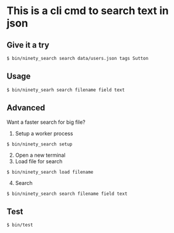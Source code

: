 # This is a cli cmd to search text in json

## Give it a try

```
$ bin/ninety_search search data/users.json tags Sutton
```

## Usage

```
$ bin/ninety_searh search filename field text
```

## Advanced

Want a faster search for big file?

1. Setup a worker process
```
$ bin/ninety_search setup
```
2. Open a new terminal
3. Load file for search 
```
$ bin/ninety_search load filename
``` 
4. Search
```
$ bin/ninety_search search filename field text
```

## Test

```
$ bin/test
```
